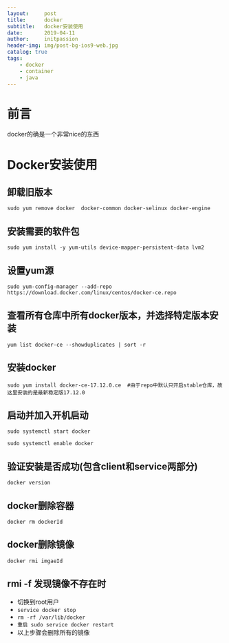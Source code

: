 ```yaml
---
layout:     post
title:      docker
subtitle:   docker安装使用
date:       2019-04-11
author:     initpassion
header-img: img/post-bg-ios9-web.jpg
catalog: true
tags:
    - docker
    - container
    - java
---
```

# 前言
docker的确是一个非常nice的东西






# Docker安装使用

## 卸载旧版本

```
sudo yum remove docker  docker-common docker-selinux docker-engine
```

## 安装需要的软件包

```
sudo yum install -y yum-utils device-mapper-persistent-data lvm2
```

## 设置yum源

```
sudo yum-config-manager --add-repo https://download.docker.com/linux/centos/docker-ce.repo
```

## 查看所有仓库中所有docker版本，并选择特定版本安装

```
yum list docker-ce --showduplicates | sort -r
```

## 安装docker

```
sudo yum install docker-ce-17.12.0.ce  #由于repo中默认只开启stable仓库，故这里安装的是最新稳定版17.12.0
```

## 启动并加入开机启动

```
sudo systemctl start docker
```

```
sudo systemctl enable docker
```

## 验证安装是否成功(包含client和service两部分)

```
docker version
```

## docker删除容器
```
docker rm dockerId

```

## docker删除镜像
```
docker rmi imgaeId
```
## rmi -f 发现镜像不存在时

- 切换到root用户
- ```service docker stop```
- ```rm -rf /var/lib/docker```
- ```重启 sudo service docker restart```
- 以上步骤会删除所有的镜像

